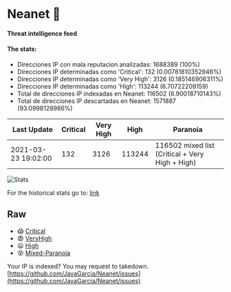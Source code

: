 # Neanet :hocho:
#### Threat intelligence feed
#### The stats:

- Direcciones IP con mala reputacion analizadas: 1688389 (100%)
- Direcciones IP determinadas como 'Critical':  132 (0.00781810352946%)
- Direcciones IP determinadas como 'Very High':  3126 (0.185146906311%)
- Direcciones IP determinadas como 'High':  113244 (6.70722209159)
- Total de direcciones IP indexadas en Neanet:  116502 (6.90018710143%)
- Total de direcciones IP descartadas en Neanet:  1571887 (93.0998128986%)

| Last Update | Critical | Very High | High | Paranoia |
| --- | --- | --- | --- | --- |
| 2021-03-23 19:02:00 | 132 | 3126 | 113244 | 116502 mixed list (Critical + Very High + High)|

![Stats](https://docs.google.com/spreadsheets/d/e/2PACX-1vSnaNMIXVabIpDJjufMlzH7poXnshF3mgd8Is1g9ytUEzVsP5my4Trn8f-xkoLLQ38xpL3HtmUexLo6/pubchart?oid=501124687&format=image)

For the historical stats go to: [link](/stats.csv)
## Raw
- :scream: [Critical](https://raw.githubusercontent.com/JavaGarcia/Neanet/master/blacklists/neanet_critical.txt)
- :fearful: [VeryHigh](https://raw.githubusercontent.com/JavaGarcia/Neanet/master/blacklists/neanet_veryHigh.txtt)
- :frowning: [High](https://raw.githubusercontent.com/JavaGarcia/Neanet/master/blacklists/neanet_high.txt)
- :dizzy_face: [Mixed-Paranoia](https://raw.githubusercontent.com/JavaGarcia/Neanet/master/blacklists/neanet_all.txt)


Your IP is indexed? You may request to takedown. [https://github.com/JavaGarcia/Neanet/issues](https://github.com/JavaGarcia/Neanet/issues)























































































































































































































































































































































































































































































































































































































































































































































































































































































































































































































































































































































































































































































































































































































































































































































































































































































































































































































































































































































































































































































































































































































































































































































































































































































































































































































































































































































































































































































































































































































































































































































































































































































































































































































































































































































































































































































































































































































































































































































































































































































































































































































































































































































































































































































































































































































































































































































































































































































































































































































































































































































































































































































